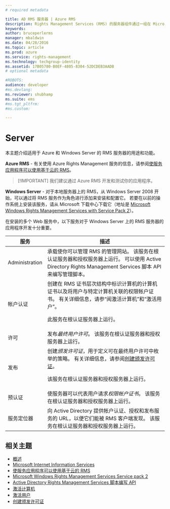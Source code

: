 ```yaml
---
# required metadata

title: AD RMS 服务器 | Azure RMS
description: Rights Management Services (RMS) 的服务器组件通过一组在 Microsoft Internet Information Services 上运行的 Web 服务实现。
keywords:
author: bruceperlerms
manager: mbaldwin
ms.date: 04/28/2016
ms.topic: article
ms.prod: azure
ms.service: rights-management
ms.technology: techgroup-identity
ms.assetid: 17B05780-B0EF-4805-8304-52DCDEB3AADB
# optional metadata

#ROBOTS:
audience: developer
#ms.devlang:
ms.reviewer: shubhamp
ms.suite: ems
#ms.tgt_pltfrm:
#ms.custom:

---
```


# Server

本主题介绍适用于 Azure 和 Windows Server 的 RMS 服务器的用途和功能。

**Azure RMS** - 有关使用 Azure Rights Management 服务的信息，请参阅[使服务应用程序可以使用基于云的 RMS](how-to-use-file-api-with-aadrm-cloud.md)。

> [!IMPORTANT] 我们建议通过 Azure RMS 开发和测试你的应用程序。

**Windows Server** - 对于本地服务器上的 RMS，从 Windows Server 2008 开始，可以通过将 RMS 服务作为角色进行添加来安装和配置它。 若要在以前的操作系统上安装该服务，请从 Microsoft 下载中心下载它（地址是 [Microsoft Windows Rights Management Services with Service Pack 2](http://www.microsoft.com/download/en/details.aspx?id=4909)）。

在安装的多个 Web 服务中，以下服务对于 Windows Server 上的 RMS 服务器的应用程序开发十分重要。

| 服务 | 描述 |
|---------|-------------|
| Administration | 承载使你可以管理 RMS 的管理网站。 该服务在根认证服务器和授权服务器上运行。 可以使用 Active Directory Rights Management Services 脚本 API 来编写管理脚本。|
| 帐户认证 |创建在 RMS 证书层次结构中标识计算机的计算机证书以及将用户与特定计算机关联的权限帐户证书。 有关详细信息，请参“阅激活计算机”和“激活用户”。<p><p>此服务在根认证服务器上运行。 |
|许可 | 发布*最终用户许可*。 该服务在根认证服务器和授权服务器上运行。|
|发布 | 创建*颁发许可证*，用于定义可在最终用户许可中枚举的策略。 有关详细信息，请参阅[创建颁发许可证](https://msdn.microsoft.com/library/Aa362355)。<p><p>该服务在根认证服务器和授权服务器上运行。|
|预认证 | 使服务器可以代表用户请求*权限帐户证书*。 该服务在根认证服务器和授权服务器上运行。|
|服务定位器 | 向 Active Directory 提供帐户认证、授权和发布服务的 URL，以便它们能被 RMS 客户端发现。 该服务在根认证服务器和授权服务器上运行。|

## 相关主题 ##
* [概述](ad-rms-overview.md)
* [Microsoft Internet Information Services](http://www.iis.net/overview)
* [使服务应用程序可以使用基于云的 RMS](how-to-use-file-api-with-aadrm-cloud.md)
* [Microsoft Windows Rights Management Services Service pack 2](http://www.microsoft.com/download/en/details.aspx?id=4909)
* [Active Directory Rights Management Services 脚本编写 API](https://msdn.microsoft.com/library/Bb968797)
* [激活计算机](https://msdn.microsoft.com/library/Cc530377)
* [激活用户](https://msdn.microsoft.com/library/Cc530378)
* [创建颁发许可证](https://msdn.microsoft.com/library/Aa362355)

 

 


<!--HONumber=Jun16_HO2-->


